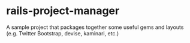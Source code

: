 rails-project-manager
=====================

A sample project that packages together some useful gems and layouts (e.g. Twitter Bootstrap, devise, kaminari, etc.)
